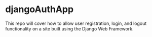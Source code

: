# djangoAuthApp
This repo will cover how to allow user registration, login, and logout functionality on a site built using the Django Web Framework. 
